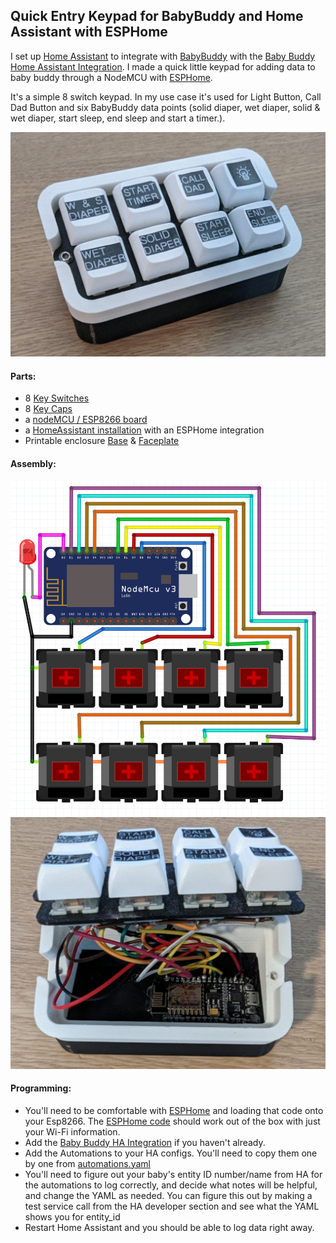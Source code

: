 ## Quick Entry Keypad for BabyBuddy and Home Assistant with ESPHome ##
 
I set up [Home Assistant](https://www.home-assistant.io/) to integrate with [BabyBuddy](https://github.com/babybuddy/babybuddy) with the [Baby Buddy Home Assistant Integration](https://github.com/jcgoette/baby_buddy_homeassistant). I made a quick little keypad for adding data to baby buddy through a NodeMCU with [ESPHome](https://esphome.io/).

It's a simple 8 switch keypad. In my use case it's used for Light Button, Call Dad Button and six BabyBuddy data points (solid diaper, wet diaper, solid & wet diaper, start sleep, end sleep and start a timer.).

![Picture](Keypad.jpeg)


#### Parts: ####
- 8 [Key Switches](https://amzn.to/3i8RcX6)
- 8 [Key Caps](https://amzn.to/3KHNKyS)
- a [nodeMCU / ESP8266 board](https://amzn.to/2JWhQF0)
- a [HomeAssistant installation](https://www.home-assistant.io/) with an ESPHome integration
- Printable enclosure [Base](BabyBuddyKeypad_Base_nodeMCU.stl) & [Faceplate](BabyBuddyKeypad_Faceplate.stl)

#### Assembly: ####

![Shema](babybuddy_keypad_fritz.png)
![Picture](Keypad-open.jpeg)


#### Programming: ####
- You'll need to be comfortable with [ESPHome](https://esphome.io/) and loading that code onto your Esp8266. The [ESPHome code](esphome_keypad.yaml) should work out of the box with just your Wi-Fi information. 
- Add the [Baby Buddy HA Integration](https://github.com/jcgoette/baby_buddy_homeassistant) if you haven't already. 
- Add the Automations to your HA configs. You'll need to copy them one by one from [automations.yaml](automations.yaml)
- You'll need to figure out your baby's entity ID number/name from HA for the automations to log correctly, and decide what notes will be helpful, and change the YAML as needed. You can figure this out by making a test service call from the HA developer section and see what the YAML shows you for entity_id
- Restart Home Assistant and you should be able to log data right away. 

